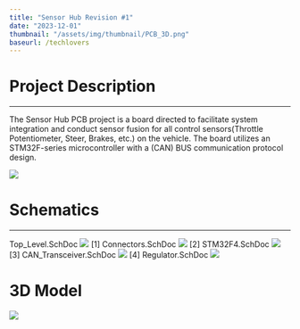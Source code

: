 ```yaml
---
title: "Sensor Hub Revision #1"
date: "2023-12-01"
thumbnail: "/assets/img/thumbnail/PCB_3D.png"
baseurl: /techlovers
---
```


# Project Description 
---
The Sensor Hub PCB project is a board directed to facilitate system integration and conduct sensor fusion for all control sensors(Throttle Potentiometer, Steer, Brakes, etc.) on the vehicle. The board utilizes an STM32F-series microcontroller with a (CAN) BUS communication protocol design.

![](/NP-Portfolio/assets/img/Sensorhub1_images/PCB_2D.png)

# Schematics 
---
Top_Level.SchDoc
![](/NP-Portfolio/assets/img/Sensorhub1_images/Top_level.png)
[1] Connectors.SchDoc
![](/NP-Portfolio/assets/img/Sensorhub1_images/Conncectors.png)
[2] STM32F4.SchDoc
![](/NP-Portfolio/assets/img/Sensorhub1_images/STM32F4.png)
[3] CAN_Transceiver.SchDoc
![](/NP-Portfolio/assets/img/Sensorhub1_images/Can_Tranceiver.png)
[4] Regulator.SchDoc
![](/NP-Portfolio/assets/img/Sensorhub1_images/Regulator.png)

# 3D Model
![](/NP-Portfolio/assets/img/Sensorhub1_images/PCB_3D.png)

